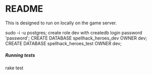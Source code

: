 # README

This is designed to run on locally on the game server.  


sudo -i -u postgres;
create role dev with createdb login password 'password';
CREATE DATABASE spellhack_heroes_dev OWNER dev;
CREATE DATABASE spellhack_heroes_test OWNER dev;

##### Running tests
rake test
